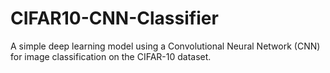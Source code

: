 # CIFAR10-CNN-Classifier
A simple deep learning model using a Convolutional Neural Network (CNN) for image classification on the CIFAR-10 dataset.
